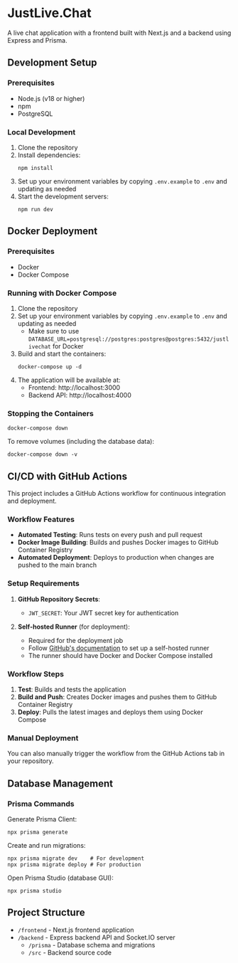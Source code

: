 # JustLive.Chat

A live chat application with a frontend built with Next.js and a backend using Express and Prisma.

## Development Setup

### Prerequisites

- Node.js (v18 or higher)
- npm
- PostgreSQL

### Local Development

1. Clone the repository
2. Install dependencies:
   ```
   npm install
   ```
3. Set up your environment variables by copying `.env.example` to `.env` and updating as needed
4. Start the development servers:
   ```
   npm run dev
   ```

## Docker Deployment

### Prerequisites

- Docker
- Docker Compose

### Running with Docker Compose

1. Clone the repository
2. Set up your environment variables by copying `.env.example` to `.env` and updating as needed
   - Make sure to use `DATABASE_URL=postgresql://postgres:postgres@postgres:5432/justlivechat` for Docker
3. Build and start the containers:
   ```
   docker-compose up -d
   ```
4. The application will be available at:
   - Frontend: http://localhost:3000
   - Backend API: http://localhost:4000

### Stopping the Containers

```
docker-compose down
```

To remove volumes (including the database data):
```
docker-compose down -v
```

## CI/CD with GitHub Actions

This project includes a GitHub Actions workflow for continuous integration and deployment.

### Workflow Features

- **Automated Testing**: Runs tests on every push and pull request
- **Docker Image Building**: Builds and pushes Docker images to GitHub Container Registry
- **Automated Deployment**: Deploys to production when changes are pushed to the main branch

### Setup Requirements

1. **GitHub Repository Secrets**:
   - `JWT_SECRET`: Your JWT secret key for authentication

2. **Self-hosted Runner** (for deployment):
   - Required for the deployment job
   - Follow [GitHub's documentation](https://docs.github.com/en/actions/hosting-your-own-runners/adding-self-hosted-runners) to set up a self-hosted runner
   - The runner should have Docker and Docker Compose installed

### Workflow Steps

1. **Test**: Builds and tests the application
2. **Build and Push**: Creates Docker images and pushes them to GitHub Container Registry
3. **Deploy**: Pulls the latest images and deploys them using Docker Compose

### Manual Deployment

You can also manually trigger the workflow from the GitHub Actions tab in your repository.

## Database Management

### Prisma Commands

Generate Prisma Client:
```
npx prisma generate
```

Create and run migrations:
```
npx prisma migrate dev    # For development
npx prisma migrate deploy # For production
```

Open Prisma Studio (database GUI):
```
npx prisma studio
```

## Project Structure

- `/frontend` - Next.js frontend application
- `/backend` - Express backend API and Socket.IO server
  - `/prisma` - Database schema and migrations
  - `/src` - Backend source code 